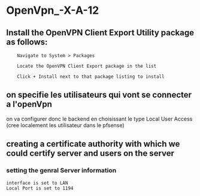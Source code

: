 # OpenVpn_-X-A-12

## Install the OpenVPN Client Export Utility package as follows:

```
    Navigate to System > Packages

    Locate the OpenVPN Client Export package in the list

    Click + Install next to that package listing to install
```


## on specifie les utilisateurs qui vont se connecter a l'openVpn 

on va configurer donc le backend en  choisissant le type Local User Access (cree localement les utilisateur dans le pfsense)


## creating a certificate authority with which we could certify server and users on the server


### setting the genral Server information 
```
interface is set to LAN
Local Port is set to 1194 
```
